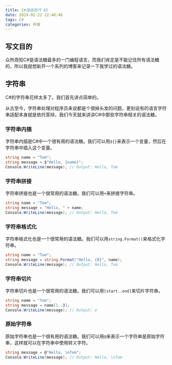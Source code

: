 ```yaml
---
title: C#高级技巧 01
date: 2024-02-22 22:48:46
tags: C#
categories: 开发
---
```


## 写文目的

众所周知C#是语法糖最多的一门编程语言，而我们肯定是不能记住所有语法糖的，所以我就想新开一个系列的博客来记录一下我学过的语法糖。

## 字符串

C#的字符串花样太多了。我们首先讲点简单的。

从古至今，字符串处理对程序员来说都是个很掉头发的问题，更别说有的语言字符串适配本身就是依托答辩，我们今天就来讲讲C#中那些字符串相关的语法糖。

### 字符串内插

字符串内插是C#中一个很有用的语法糖。我们可以用`${}`来表示一个变量，然后在字符串中插入这个变量。

```csharp
string name = "Tom";
string message = $"Hello, {name}";
Console.WriteLine(message); // Output: Hello, Tom
```

### 字符串拼接

字符串拼接也是一个很常用的语法糖。我们可以用`+`来拼接字符串。

```csharp
string name = "Tom";
string message = "Hello, " + name;
Console.WriteLine(message); // Output: Hello, Tom
```

### 字符串格式化

字符串格式化也是一个很常用的语法糖。我们可以用`string.Format()`来格式化字符串。

```csharp
string name = "Tom";
string message = string.Format("Hello, {0}", name);
Console.WriteLine(message); // Output: Hello, Tom
```

### 字符串切片

字符串切片也是一个很常用的语法糖。我们可以用`[start..end]`来切片字符串。

```csharp
string name = "Tom";
string message = name[1..3];
Console.WriteLine(message); // Output: o
```

### 原始字符串

原始字符串也是一个很有用的语法糖。我们可以用`@`来表示一个字符串是原始字符串，这样就可以在字符串中使用转义字符。

```csharp
string message = @"Hello, \nTom";
Console.WriteLine(message); // Output: Hello, \nTom
```